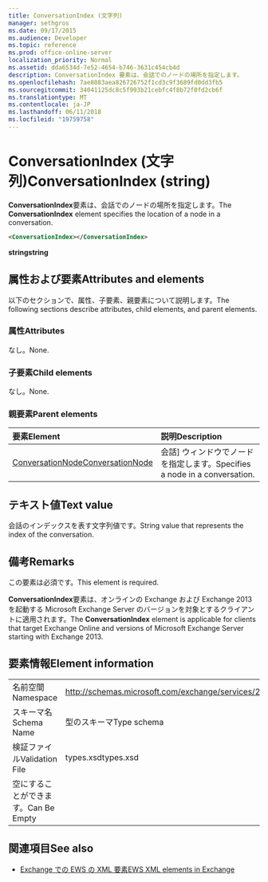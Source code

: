 ```yaml
---
title: ConversationIndex (文字列)
manager: sethgros
ms.date: 09/17/2015
ms.audience: Developer
ms.topic: reference
ms.prod: office-online-server
localization_priority: Normal
ms.assetid: dda6534d-7e52-4654-b746-3631c454cb4d
description: ConversationIndex 要素は、会話でのノードの場所を指定します。
ms.openlocfilehash: 7ae8083aea826726752f1cd3c9f3689fd0dd3fb5
ms.sourcegitcommit: 34041125dc8c5f993b21cebfc4f8b72f0fd2cb6f
ms.translationtype: MT
ms.contentlocale: ja-JP
ms.lasthandoff: 06/11/2018
ms.locfileid: "19759758"
---
```

# <a name="conversationindex-string"></a><span data-ttu-id="cfe03-103">ConversationIndex (文字列)</span><span class="sxs-lookup"><span data-stu-id="cfe03-103">ConversationIndex (string)</span></span>

<span data-ttu-id="cfe03-104">**ConversationIndex**要素は、会話でのノードの場所を指定します。</span><span class="sxs-lookup"><span data-stu-id="cfe03-104">The **ConversationIndex** element specifies the location of a node in a conversation.</span></span> 
  
```XML
<ConversationIndex></ConversationIndex>
```

 <span data-ttu-id="cfe03-105">**string**</span><span class="sxs-lookup"><span data-stu-id="cfe03-105">**string**</span></span>
## <a name="attributes-and-elements"></a><span data-ttu-id="cfe03-106">属性および要素</span><span class="sxs-lookup"><span data-stu-id="cfe03-106">Attributes and elements</span></span>

<span data-ttu-id="cfe03-107">以下のセクションで、属性、子要素、親要素について説明します。</span><span class="sxs-lookup"><span data-stu-id="cfe03-107">The following sections describe attributes, child elements, and parent elements.</span></span>
  
### <a name="attributes"></a><span data-ttu-id="cfe03-108">属性</span><span class="sxs-lookup"><span data-stu-id="cfe03-108">Attributes</span></span>

<span data-ttu-id="cfe03-109">なし。</span><span class="sxs-lookup"><span data-stu-id="cfe03-109">None.</span></span>
  
### <a name="child-elements"></a><span data-ttu-id="cfe03-110">子要素</span><span class="sxs-lookup"><span data-stu-id="cfe03-110">Child elements</span></span>

<span data-ttu-id="cfe03-111">なし。</span><span class="sxs-lookup"><span data-stu-id="cfe03-111">None.</span></span>
  
### <a name="parent-elements"></a><span data-ttu-id="cfe03-112">親要素</span><span class="sxs-lookup"><span data-stu-id="cfe03-112">Parent elements</span></span>

|<span data-ttu-id="cfe03-113">**要素**</span><span class="sxs-lookup"><span data-stu-id="cfe03-113">**Element**</span></span>|<span data-ttu-id="cfe03-114">**説明**</span><span class="sxs-lookup"><span data-stu-id="cfe03-114">**Description**</span></span>|
|:-----|:-----|
|[<span data-ttu-id="cfe03-115">ConversationNode</span><span class="sxs-lookup"><span data-stu-id="cfe03-115">ConversationNode</span></span>](conversationnode.md) <br/> |<span data-ttu-id="cfe03-116">会話] ウィンドウでノードを指定します。</span><span class="sxs-lookup"><span data-stu-id="cfe03-116">Specifies a node in a conversation.</span></span>  <br/> |
   
## <a name="text-value"></a><span data-ttu-id="cfe03-117">テキスト値</span><span class="sxs-lookup"><span data-stu-id="cfe03-117">Text value</span></span>

<span data-ttu-id="cfe03-118">会話のインデックスを表す文字列値です。</span><span class="sxs-lookup"><span data-stu-id="cfe03-118">String value that represents the index of the conversation.</span></span>
  
## <a name="remarks"></a><span data-ttu-id="cfe03-119">備考</span><span class="sxs-lookup"><span data-stu-id="cfe03-119">Remarks</span></span>

<span data-ttu-id="cfe03-120">この要素は必須です。</span><span class="sxs-lookup"><span data-stu-id="cfe03-120">This element is required.</span></span>
  
<span data-ttu-id="cfe03-121">**ConversationIndex**要素は、オンラインの Exchange および Exchange 2013 を起動する Microsoft Exchange Server のバージョンを対象とするクライアントに適用されます。</span><span class="sxs-lookup"><span data-stu-id="cfe03-121">The **ConversationIndex** element is applicable for clients that target Exchange Online and versions of Microsoft Exchange Server starting with Exchange 2013.</span></span> 
  
## <a name="element-information"></a><span data-ttu-id="cfe03-122">要素情報</span><span class="sxs-lookup"><span data-stu-id="cfe03-122">Element information</span></span>

|||
|:-----|:-----|
|<span data-ttu-id="cfe03-123">名前空間</span><span class="sxs-lookup"><span data-stu-id="cfe03-123">Namespace</span></span>  <br/> |http://schemas.microsoft.com/exchange/services/2006/types  <br/> |
|<span data-ttu-id="cfe03-124">スキーマ名</span><span class="sxs-lookup"><span data-stu-id="cfe03-124">Schema Name</span></span>  <br/> |<span data-ttu-id="cfe03-125">型のスキーマ</span><span class="sxs-lookup"><span data-stu-id="cfe03-125">Type schema</span></span>  <br/> |
|<span data-ttu-id="cfe03-126">検証ファイル</span><span class="sxs-lookup"><span data-stu-id="cfe03-126">Validation File</span></span>  <br/> |<span data-ttu-id="cfe03-127">types.xsd</span><span class="sxs-lookup"><span data-stu-id="cfe03-127">types.xsd</span></span>  <br/> |
|<span data-ttu-id="cfe03-128">空にすることができます。</span><span class="sxs-lookup"><span data-stu-id="cfe03-128">Can Be Empty</span></span>  <br/> ||
   
## <a name="see-also"></a><span data-ttu-id="cfe03-129">関連項目</span><span class="sxs-lookup"><span data-stu-id="cfe03-129">See also</span></span>



- [<span data-ttu-id="cfe03-130">Exchange での EWS の XML 要素</span><span class="sxs-lookup"><span data-stu-id="cfe03-130">EWS XML elements in Exchange</span></span>](ews-xml-elements-in-exchange.md)

